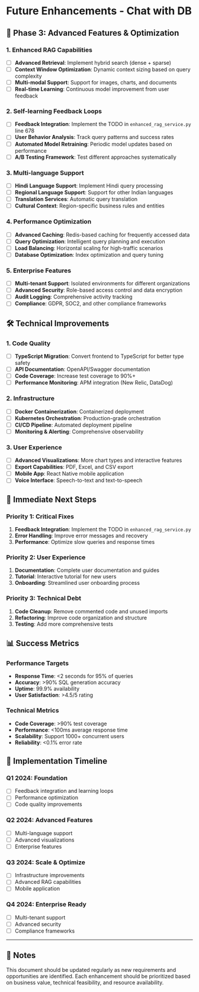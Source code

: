 # Future Enhancements - Chat with DB

## 🎯 **Phase 3: Advanced Features & Optimization**

### **1. Enhanced RAG Capabilities**
- [ ] **Advanced Retrieval**: Implement hybrid search (dense + sparse)
- [ ] **Context Window Optimization**: Dynamic context sizing based on query complexity
- [ ] **Multi-modal Support**: Support for images, charts, and documents
- [ ] **Real-time Learning**: Continuous model improvement from user feedback

### **2. Self-learning Feedback Loops**
- [ ] **Feedback Integration**: Implement the TODO in `enhanced_rag_service.py` line 678
- [ ] **User Behavior Analysis**: Track query patterns and success rates
- [ ] **Automated Model Retraining**: Periodic model updates based on performance
- [ ] **A/B Testing Framework**: Test different approaches systematically

### **3. Multi-language Support**
- [ ] **Hindi Language Support**: Implement Hindi query processing
- [ ] **Regional Language Support**: Support for other Indian languages
- [ ] **Translation Services**: Automatic query translation
- [ ] **Cultural Context**: Region-specific business rules and entities

### **4. Performance Optimization**
- [ ] **Advanced Caching**: Redis-based caching for frequently accessed data
- [ ] **Query Optimization**: Intelligent query planning and execution
- [ ] **Load Balancing**: Horizontal scaling for high-traffic scenarios
- [ ] **Database Optimization**: Index optimization and query tuning

### **5. Enterprise Features**
- [ ] **Multi-tenant Support**: Isolated environments for different organizations
- [ ] **Advanced Security**: Role-based access control and data encryption
- [ ] **Audit Logging**: Comprehensive activity tracking
- [ ] **Compliance**: GDPR, SOC2, and other compliance frameworks

## 🛠️ **Technical Improvements**

### **1. Code Quality**
- [ ] **TypeScript Migration**: Convert frontend to TypeScript for better type safety
- [ ] **API Documentation**: OpenAPI/Swagger documentation
- [ ] **Code Coverage**: Increase test coverage to 90%+
- [ ] **Performance Monitoring**: APM integration (New Relic, DataDog)

### **2. Infrastructure**
- [ ] **Docker Containerization**: Containerized deployment
- [ ] **Kubernetes Orchestration**: Production-grade orchestration
- [ ] **CI/CD Pipeline**: Automated deployment pipeline
- [ ] **Monitoring & Alerting**: Comprehensive observability

### **3. User Experience**
- [ ] **Advanced Visualizations**: More chart types and interactive features
- [ ] **Export Capabilities**: PDF, Excel, and CSV export
- [ ] **Mobile App**: React Native mobile application
- [ ] **Voice Interface**: Speech-to-text and text-to-speech

## 🎯 **Immediate Next Steps**

### **Priority 1: Critical Fixes**
1. **Feedback Integration**: Implement the TODO in `enhanced_rag_service.py`
2. **Error Handling**: Improve error messages and recovery
3. **Performance**: Optimize slow queries and response times

### **Priority 2: User Experience**
1. **Documentation**: Complete user documentation and guides
2. **Tutorial**: Interactive tutorial for new users
3. **Onboarding**: Streamlined user onboarding process

### **Priority 3: Technical Debt**
1. **Code Cleanup**: Remove commented code and unused imports
2. **Refactoring**: Improve code organization and structure
3. **Testing**: Add more comprehensive tests

## 📊 **Success Metrics**

### **Performance Targets**
- **Response Time**: <2 seconds for 95% of queries
- **Accuracy**: >90% SQL generation accuracy
- **Uptime**: 99.9% availability
- **User Satisfaction**: >4.5/5 rating

### **Technical Metrics**
- **Code Coverage**: >90% test coverage
- **Performance**: <100ms average response time
- **Scalability**: Support 1000+ concurrent users
- **Reliability**: <0.1% error rate

## 🚀 **Implementation Timeline**

### **Q1 2024: Foundation**
- [ ] Feedback integration and learning loops
- [ ] Performance optimization
- [ ] Code quality improvements

### **Q2 2024: Advanced Features**
- [ ] Multi-language support
- [ ] Advanced visualizations
- [ ] Enterprise features

### **Q3 2024: Scale & Optimize**
- [ ] Infrastructure improvements
- [ ] Advanced RAG capabilities
- [ ] Mobile application

### **Q4 2024: Enterprise Ready**
- [ ] Multi-tenant support
- [ ] Advanced security
- [ ] Compliance frameworks

---

## 📝 **Notes**

This document should be updated regularly as new requirements and opportunities are identified. Each enhancement should be prioritized based on business value, technical feasibility, and resource availability. 